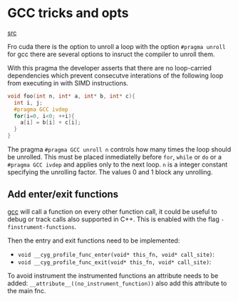 # GCC tricks and opts

[src](https://gcc.gnu.org/onlinedocs/gcc/Loop-Specific-Pragmas.html#index-pragma-GCC-unroll-n)

Fro cuda there is the option to unroll a loop with the option `#pragma unroll`
for gcc there are several options to insruct the compiler to unroll them.


With this pragma the developer asserts that there are no loop-carried
dependencies which prevent consecutve interations of the following loop from
executing in with SIMD instructions.

```c
void foo(int n, int* a, int* b, int* c){
  int i, j;
  #pragma GCC ivdep
  for(i=0, i<0; ++i){
    a[i] = b[i] + c[i];
  }
}
```

The pragma `#pragma GCC unroll n` controls how many times the loop should be
unrolled. This must be placed inmediatelly before `for`, `while` or `do` or a
`#pragma GCC ivdep` and applies only to the next loop. `n` is a integer constant
specifying the unrolling factor. The values 0 and 1 block any unrolling.



## Add enter/exit functions

[gcc](https://gcc.gnu.org/onlinedocs/gcc/Code-Gen-Options.html#index-finstrument_002dfunctions-2112)
will call a function on every other function call, it could be useful to
debug or track calls also supported in C++.
This is enabled with the flag `-finstrument-functions`.

Then the entry and exit functions need to be implemented:

- `void __cyg_profile_func_enter(void* this_fn, void* call_site)`:
- `void __cyg_profile_func_exit(void* this_fn, void* call_site)`:

To avoid instrument the instrumented functions an attribute needs to be added:
`__attribute__((no_instrument_function))` also add this attribute to the main fnc.